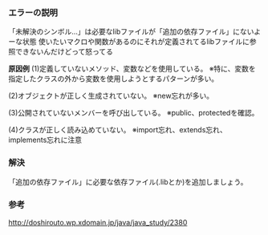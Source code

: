 ### エラーの説明
「未解決のシンボル...」は必要なlibファイルが「追加の依存ファイル」にないよーな状態
使いたいマクロや関数があるのにそれが定義されてるlibファイルに参照できないんだけどって怒ってる

**原因例**
(1)定義していないメソッド、変数などを使用している。
※特に、変数を指定したクラスの外から変数を使用しようとするパターンが多い。

(2)オブジェクトが正しく生成されていない。
※new忘れが多い。

(3)公開されていないメンバーを呼び出している。
※public、protectedを確認。

(4)クラスが正しく読み込めていない。
※import忘れ、extends忘れ、implements忘れに注意

### 解決
「追加の依存ファイル」に必要な依存ファイル(.libとか)を追加しましょう。

### 参考
http://doshirouto.wp.xdomain.jp/java/java_study/2380
